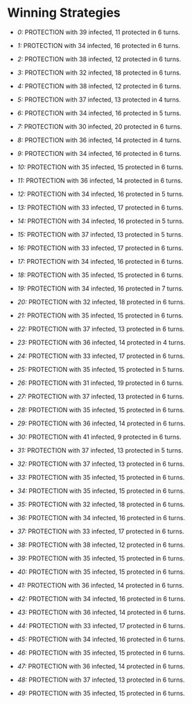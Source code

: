 # Winning Strategies

* _0:_ PROTECTION with 39 infected, 11 protected in 6 turns.


* _1:_ PROTECTION with 34 infected, 16 protected in 6 turns.


* _2:_ PROTECTION with 38 infected, 12 protected in 6 turns.


* _3:_ PROTECTION with 32 infected, 18 protected in 6 turns.


* _4:_ PROTECTION with 38 infected, 12 protected in 6 turns.


* _5:_ PROTECTION with 37 infected, 13 protected in 4 turns.


* _6:_ PROTECTION with 34 infected, 16 protected in 5 turns.


* _7:_ PROTECTION with 30 infected, 20 protected in 6 turns.


* _8:_ PROTECTION with 36 infected, 14 protected in 4 turns.


* _9:_ PROTECTION with 34 infected, 16 protected in 6 turns.


* _10:_ PROTECTION with 35 infected, 15 protected in 6 turns.


* _11:_ PROTECTION with 36 infected, 14 protected in 6 turns.


* _12:_ PROTECTION with 34 infected, 16 protected in 5 turns.


* _13:_ PROTECTION with 33 infected, 17 protected in 6 turns.


* _14:_ PROTECTION with 34 infected, 16 protected in 5 turns.


* _15:_ PROTECTION with 37 infected, 13 protected in 5 turns.


* _16:_ PROTECTION with 33 infected, 17 protected in 6 turns.


* _17:_ PROTECTION with 34 infected, 16 protected in 6 turns.


* _18:_ PROTECTION with 35 infected, 15 protected in 6 turns.


* _19:_ PROTECTION with 34 infected, 16 protected in 7 turns.


* _20:_ PROTECTION with 32 infected, 18 protected in 6 turns.


* _21:_ PROTECTION with 35 infected, 15 protected in 6 turns.


* _22:_ PROTECTION with 37 infected, 13 protected in 6 turns.


* _23:_ PROTECTION with 36 infected, 14 protected in 4 turns.


* _24:_ PROTECTION with 33 infected, 17 protected in 6 turns.


* _25:_ PROTECTION with 35 infected, 15 protected in 5 turns.


* _26:_ PROTECTION with 31 infected, 19 protected in 6 turns.


* _27:_ PROTECTION with 37 infected, 13 protected in 6 turns.


* _28:_ PROTECTION with 35 infected, 15 protected in 6 turns.


* _29:_ PROTECTION with 36 infected, 14 protected in 6 turns.


* _30:_ PROTECTION with 41 infected, 9 protected in 6 turns.


* _31:_ PROTECTION with 37 infected, 13 protected in 5 turns.


* _32:_ PROTECTION with 37 infected, 13 protected in 6 turns.


* _33:_ PROTECTION with 35 infected, 15 protected in 6 turns.


* _34:_ PROTECTION with 35 infected, 15 protected in 6 turns.


* _35:_ PROTECTION with 32 infected, 18 protected in 6 turns.


* _36:_ PROTECTION with 34 infected, 16 protected in 6 turns.


* _37:_ PROTECTION with 33 infected, 17 protected in 6 turns.


* _38:_ PROTECTION with 38 infected, 12 protected in 6 turns.


* _39:_ PROTECTION with 35 infected, 15 protected in 6 turns.


* _40:_ PROTECTION with 35 infected, 15 protected in 6 turns.


* _41:_ PROTECTION with 36 infected, 14 protected in 6 turns.


* _42:_ PROTECTION with 34 infected, 16 protected in 6 turns.


* _43:_ PROTECTION with 36 infected, 14 protected in 6 turns.


* _44:_ PROTECTION with 33 infected, 17 protected in 6 turns.


* _45:_ PROTECTION with 34 infected, 16 protected in 6 turns.


* _46:_ PROTECTION with 35 infected, 15 protected in 6 turns.


* _47:_ PROTECTION with 36 infected, 14 protected in 6 turns.


* _48:_ PROTECTION with 37 infected, 13 protected in 6 turns.


* _49:_ PROTECTION with 35 infected, 15 protected in 6 turns.


